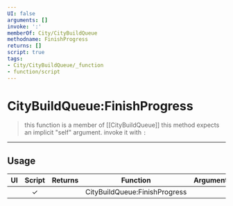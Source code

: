 ```yaml
---
UI: false
arguments: []
invoke: ':'
memberOf: City/CityBuildQueue
methodname: FinishProgress
returns: []
script: true
tags:
- City/CityBuildQueue/_function
- function/script
---
```

# CityBuildQueue:FinishProgress
> this function is a member of [[CityBuildQueue]]
> this method expects an implicit "self" argument. invoke it with `:`
-----
## Usage
|  UI | Script | Returns | Function | Arguments |
|:---:|:------:|-------:|:--------:|:---------|
| |✓||CityBuildQueue:FinishProgress||
